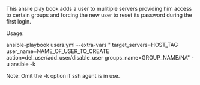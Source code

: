 This ansile play book adds a user to mulitiple servers providing him access to certain groups 
and forcing the new user to reset its password during the first login.

Usage:

ansible-playbook users.yml --extra-vars " target_servers=HOST_TAG user_name=NAME_OF_USER_TO_CREATE action=del_user/add_user/disable_user groups_name=GROUP_NAME/NA" -u ansible -k

Note: Omit the -k option if ssh agent is in use.
